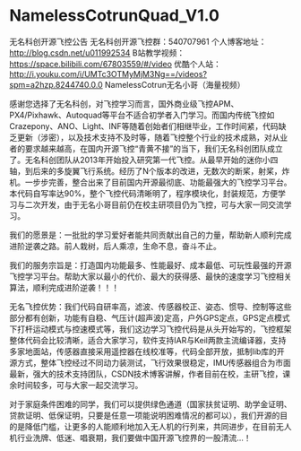 ﻿# NamelessCotrunQuad_V1.0

无名科创开源飞控公告
无名科创开源飞控群：540707961
个人博客地址：http://blog.csdn.net/u011992534
B站教学视频：https://space.bilibili.com/67803559/#/video
优酷个人站：http://i.youku.com/i/UMTc3OTMyMjM3Ng==/videos?spm=a2hzp.8244740.0.0  NamelessCotrun无名小哥（海量视频）

感谢您选择了无名科创，对飞控学习而言，国外商业级飞控APM、PX4/Pixhawk、Autoquad等平台不适合初学者入门学习。而国内传统飞控如Crazepony、ANO、Light、INF等随着创始者们相继毕业，工作时间紧，代码缺乏更新（涉密），以及技术支持不及时等，随着飞控整个行业的技术成熟，对从业者的要求越来越高，在国内开源飞控“青黄不接”的当下，我们无名科创团队成立了。无名科创团队从2013年开始投入研究第一代飞控。从最早开始的迷你小四轴，到后来的多旋翼飞行系统。经历了N个版本的改进，无数次的断桨，射桨，炸机。一步步完善，整合出来了目前国内开源最彻底、功能最强大的飞控学习平台。本代码自写率达90%，整个飞控代码清晰明了，程序模块化，封装规范，方便学习与二次开发，由于无名小哥目前仍在校主研项目仍为飞控，可与大家一同交流学习。
 
我们的愿景是：一批批的学习爱好者能共同贡献出自己的力量，帮助新人顺利完成进阶逆袭之路。前人栽树，后人乘凉，生命不息，奋斗不止。
 
我们的服务宗旨是：打造国内功能最多、性能最好、成本最低、可玩性最强的开源飞控学习平台。帮助大家以最小的代价、最大的获得感、最快的速度学习飞控相关算法，顺利完成进阶逆袭！！！
 
无名飞控优势：我们代码自研率高，滤波、传感器校正、姿态、惯导、控制等这些部分都有创新，功能有自稳、气压计(超声波)定高，户外GPS定点，GPS定点模式下打杆运动模式与控速模式等，我们这边学习飞控代码是从头开始写的，飞控框架整体代码会比较清晰，适合大家学习，软件支持IAR与Keil两款主流编译器，支持多家地面站，传感器直接采用遥控器在线校准等，代码全部开放，抵制lib库的开源方式，整体飞控经过不同动力装测试，飞行效果很稳定，IMU传感器组合为市面最新，强大的技术支持团队，CSDN技术博客讲解，作者目前在校，主研飞控，课余时间较多，可与大家一起交流学习。
 
对于家庭条件困难的同学，我们可以提供绿色通道（国家扶贫证明、助学金证明、贷款证明、低保证明，只要是任意一项能说明困难情况的都可以），我们开源的目的是降低门槛，让更多的人能顺利地加入无人机的行列来，共同进步，在目前无人机行业洗牌、低迷、唱衰期，我们要做中国开源飞控界的一股清流…！


  

